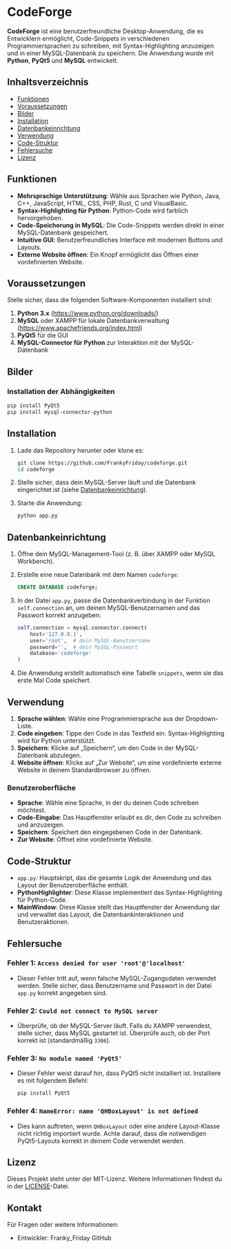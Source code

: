 
# CodeForge

**CodeForge** ist eine benutzerfreundliche Desktop-Anwendung, die es Entwicklern ermöglicht, Code-Snippets in verschiedenen Programmiersprachen zu schreiben, mit Syntax-Highlighting anzuzeigen und in einer MySQL-Datenbank zu speichern. Die Anwendung wurde mit **Python**, **PyQt5** und **MySQL** entwickelt.

## Inhaltsverzeichnis
- [Funktionen](#funktionen)
- [Voraussetzungen](#voraussetzungen)
- [Bilder](#Bilder)
- [Installation](#installation)
- [Datenbankeinrichtung](#datenbankeinrichtung)
- [Verwendung](#verwendung)
- [Code-Struktur](#code-struktur)
- [Fehlersuche](#fehlersuche)
- [Lizenz](#lizenz)

## Funktionen

- **Mehrsprachige Unterstützung**: Wähle aus Sprachen wie Python, Java, C++, JavaScript, HTML, CSS, PHP, Rust, C und VisualBasic.
- **Syntax-Highlighting für Python**: Python-Code wird farblich hervorgehoben.
- **Code-Speicherung in MySQL**: Die Code-Snippets werden direkt in einer MySQL-Datenbank gespeichert.
- **Intuitive GUI**: Benutzerfreundliches Interface mit modernen Buttons und Layouts.
- **Externe Website öffnen**: Ein Knopf ermöglicht das Öffnen einer vordefinierten Website.

## Voraussetzungen

Stelle sicher, dass die folgenden Software-Komponenten installiert sind:

1. **Python 3.x** (https://www.python.org/downloads/)
2. **MySQL** oder XAMPP für lokale Datenbankverwaltung (https://www.apachefriends.org/index.html)
3. **PyQt5** für die GUI
4. **MySQL-Connector für Python** zur Interaktion mit der MySQL-Datenbank

## Bilder



### Installation der Abhängigkeiten

```bash
pip install PyQt5
pip install mysql-connector-python
```

## Installation

1. Lade das Repository herunter oder klone es:

    ```bash
    git clone https://github.com/FrankyFriday/codeforge.git
    cd codeforge
    ```

2. Stelle sicher, dass dein MySQL-Server läuft und die Datenbank eingerichtet ist (siehe [Datenbankeinrichtung](#datenbankeinrichtung)).

3. Starte die Anwendung:

    ```bash
    python app.py
    ```

## Datenbankeinrichtung

1. Öffne dein MySQL-Management-Tool (z. B. über XAMPP oder MySQL Workbench).
2. Erstelle eine neue Datenbank mit dem Namen `codeforge`:

    ```sql
    CREATE DATABASE codeforge;
    ```

3. In der Datei `app.py`, passe die Datenbankverbindung in der Funktion `self.connection` an, um deinen MySQL-Benutzernamen und das Passwort korrekt anzugeben:

    ```python
    self.connection = mysql.connector.connect(
        host='127.0.0.1',
        user='root',  # dein MySQL-Benutzername
        password='',  # dein MySQL-Passwort
        database='codeforge'
    )
    ```

4. Die Anwendung erstellt automatisch eine Tabelle `snippets`, wenn sie das erste Mal Code speichert.

## Verwendung

1. **Sprache wählen**: Wähle eine Programmiersprache aus der Dropdown-Liste.
2. **Code eingeben**: Tippe den Code in das Textfeld ein. Syntax-Highlighting wird für Python unterstützt.
3. **Speichern**: Klicke auf „Speichern“, um den Code in der MySQL-Datenbank abzulegen.
4. **Website öffnen**: Klicke auf „Zur Website“, um eine vordefinierte externe Website in deinem Standardbrowser zu öffnen.

### Benutzeroberfläche

- **Sprache**: Wähle eine Sprache, in der du deinen Code schreiben möchtest.
- **Code-Eingabe**: Das Hauptfenster erlaubt es dir, den Code zu schreiben und anzuzeigen.
- **Speichern**: Speichert den eingegebenen Code in der Datenbank.
- **Zur Website**: Öffnet eine vordefinierte Website.

## Code-Struktur

- `app.py`: Hauptskript, das die gesamte Logik der Anwendung und das Layout der Benutzeroberfläche enthält.
- **PythonHighlighter**: Diese Klasse implementiert das Syntax-Highlighting für Python-Code.
- **MainWindow**: Diese Klasse stellt das Hauptfenster der Anwendung dar und verwaltet das Layout, die Datenbankinteraktionen und Benutzeraktionen.

## Fehlersuche

### Fehler 1: `Access denied for user 'root'@'localhost'`

- Dieser Fehler tritt auf, wenn falsche MySQL-Zugangsdaten verwendet werden. Stelle sicher, dass Benutzername und Passwort in der Datei `app.py` korrekt angegeben sind.

### Fehler 2: `Could not connect to MySQL server`

- Überprüfe, ob der MySQL-Server läuft. Falls du XAMPP verwendest, stelle sicher, dass MySQL gestartet ist. Überprüfe auch, ob der Port korrekt ist (standardmäßig `3306`).

### Fehler 3: `No module named 'PyQt5'`

- Dieser Fehler weist darauf hin, dass PyQt5 nicht installiert ist. Installiere es mit folgendem Befehl:

    ```bash
    pip install PyQt5
    ```

### Fehler 4: `NameError: name 'QHBoxLayout' is not defined`

- Dies kann auftreten, wenn `QHBoxLayout` oder eine andere Layout-Klasse nicht richtig importiert wurde. Achte darauf, dass die notwendigen PyQt5-Layouts korrekt in deinem Code verwendet werden.

## Lizenz

Dieses Projekt steht unter der MIT-Lizenz. Weitere Informationen findest du in der [LICENSE](LICENSE)-Datei.

## Kontakt

Für Fragen oder weitere Informationen:

- Entwickler: Franky_Friday GitHub
